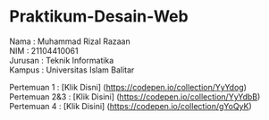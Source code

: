 # Praktikum-Desain-Web
Nama : Muhammad Rizal Razaan \
NIM : 21104410061 \
Jurusan : Teknik Informatika \
Kampus : Universitas Islam Balitar 

Pertemuan 1 : [Klik Disni] (https://codepen.io/collection/YyYdog) \
Pertemuan 2&3 : [Klik Disini] (https://codepen.io/collection/YyYdbB) \
Pertemuan 4 : [Klik Disini] (https://codepen.io/collection/gYoQyK) 
